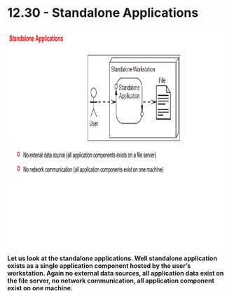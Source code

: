 # 12.30 - Standalone Applications

<img src="/images/12_30_01.jpg" width="800" height="500">

**Let us look at the standalone applications. Well standalone application exists as a single application component hosted by the user’s workstation. Again no external data sources, all application data exist on the file server, no network communication, all application component exist on one machine.**